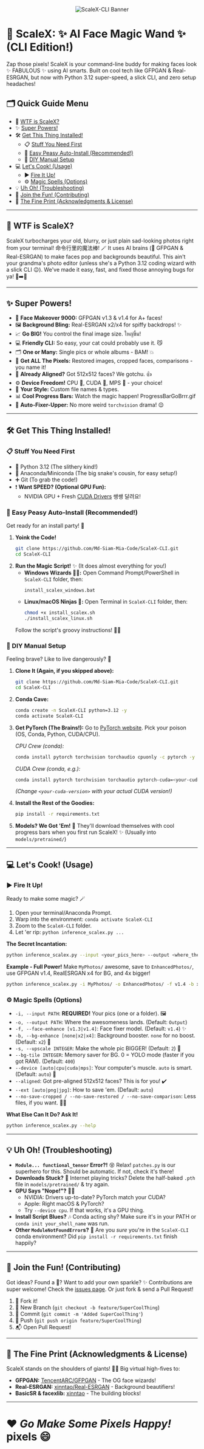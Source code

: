<p align="center">
  <img src="assets/Banner.png" alt="ScaleX-CLI Banner">
</p>

# 🌟 ScaleX: ✨ AI Face Magic Wand ✨ (CLI Edition!)

Zap those pixels! ScaleX is your command-line buddy for making faces look ✨ FABULOUS ✨ using AI smarts. Built on cool tech like GFPGAN & Real-ESRGAN, but now with Python 3.12 super-speed, a slick CLI, and zero setup headaches!

## 🗂 Quick Guide Menu
- 📖 [WTF is ScaleX?](#-wtf-is-scalex)
- ✨ [Super Powers!](#-super-powers)
- 🛠️ [Get This Thing Installed!](#️-get-this-thing-installed)
  - 📋 [Stuff You Need First](#-stuff-you-need-first)
  - 🚀 [Easy Peasy Auto-Install (Recommended!)](#-easy-peasy-auto-install-recommended)
  - 🔩 [DIY Manual Setup](#-diy-manual-setup)
- 💻 [Let's Cook! (Usage)](#️-lets-cook-usage)
  - ▶️ [Fire It Up!](#️-fire-it-up)
  - ⚙️ [Magic Spells (Options)](#️-magic-spells-options)
- 💡 [Uh Oh! (Troubleshooting)](#-uh-oh-troubleshooting)
- 🤝 [Join the Fun! (Contributing)](#-join-the-fun-contributing)
- 📜 [The Fine Print (Acknowledgments & License)](#-the-fine-print-acknowledgments--license)

---

## 📖 WTF is ScaleX?
ScaleX turbocharges your old, blurry, or just plain sad-looking photos right from your terminal! 命令行里的魔法棒! 🪄 It uses AI brains (🧠 GFPGAN & Real-ESRGAN) to make faces pop and backgrounds beautiful. This ain't your grandma's photo editor (unless she's a Python 3.12 coding wizard with a slick CLI 😉). We've made it easy, fast, and fixed those annoying bugs for ya! 🐞➡️🦋

---

## ✨ Super Powers!
- 🚀 **Face Makeover 9000:** GFPGAN v1.3 & v1.4 for A+ faces!
- 🖼️ **Background Bling:** Real-ESRGAN x2/x4 for spiffy backdrops! ✨
- 📈 **Go BIG!** You control the final image size.  ใหญ่ขึ้น!
- 💻 **Friendly CLI:** So easy, your cat could probably use it. 😼
- 🗂 **One or Many:** Single pics or whole albums - BAM! 💥
- 🎨 **Get ALL The Pixels:** Restored images, cropped faces, comparisons - you name it!
- 🎯 **Already Aligned?** Got 512x512 faces? We gotchu. 👍
- ⚙️ **Device Freedom!** CPU 🐢, CUDA 🚀, MPS 🍎 - your choice!
- 📝 **Your Style:** Custom file names & types.
- 📊 **Cool Progress Bars:** Watch the magic happen!  ProgressBarGoBrrr.gif
- 🔧 **Auto-Fixer-Upper:** No more weird `torchvision` drama! 😌

---

## 🛠️ Get This Thing Installed!
### 📋 Stuff You Need First
- 🐍 Python 3.12 (The slithery kind!)
- 🐉 Anaconda/Miniconda (The big snake's cousin, for easy setup!)
- ➕ Git (To grab the code!)
- ❗ **Want SPEED? (Optional GPU Fun):**
  - NVIDIA GPU + Fresh [CUDA Drivers](https://www.nvidia.com/Download/index.aspx) 쌩쌩 달려요!

### 🚀 Easy Peasy Auto-Install (Recommended!)
Get ready for an install party! 🥳
1.  **Yoink the Code!**
    ```bash
    git clone https://github.com/Md-Siam-Mia-Code/ScaleX-CLI.git
    cd ScaleX-CLI
    ```
2.  **Run the Magic Script!** ✨ (It does almost everything for you!)
    *   **Windows Wizards 🧙‍♂️:**
        Open Command Prompt/PowerShell in `ScaleX-CLI` folder, then:
        ```batch
        install_scalex_windows.bat
        ```
    *   **Linux/macOS Ninjas 🥷:**
        Open Terminal in `ScaleX-CLI` folder, then:
        ```bash
        chmod +x install_scalex.sh
        ./install_scalex_linux.sh
        ```
    Follow the script's groovy instructions! 🕺💃

### 🔩 DIY Manual Setup
Feeling brave? Like to live dangerously? 🤠
1.  **Clone It (Again, if you skipped above):**
    ```bash
    git clone https://github.com/Md-Siam-Mia-Code/ScaleX-CLI.git
    cd ScaleX-CLI
    ```
2.  **Conda Cave:**
    ```bash
    conda create -n ScaleX-CLI python=3.12 -y
    conda activate ScaleX-CLI
    ```
3.  **Get PyTorch (The Brains!):**
    Go to [PyTorch website](https://pytorch.org/get-started/locally/). Pick your poison (OS, Conda, Python, CUDA/CPU).

    *CPU Crew (conda):*
    ```bash
    conda install pytorch torchvision torchaudio cpuonly -c pytorch -y
    ```
    *CUDA Crew (conda, e.g.):*
    ```bash
    conda install pytorch torchvision torchaudio pytorch-cuda=<your-cuda-version> -c pytorch -c nvidia -y
    ```
    _(Change `<your-cuda-version>` with your actual CUDA version!)_

4.  **Install the Rest of the Goodies:**
    ```bash
    pip install -r requirements.txt
    ```
5.  **Models? We Got 'Em!**
    🚀 They'll download themselves with cool progress bars when you first run ScaleX! ✨ (Usually into `models/pretrained/`)

---

## 💻 Let's Cook! (Usage)
### ▶️ Fire It Up!
Ready to make some magic? 🪄
1.  Open your terminal/Anaconda Prompt.
2.  Warp into the environment: `conda activate ScaleX-CLI`
3.  Zoom to the `ScaleX-CLI` folder.
4.  Let 'er rip: `python inference_scalex.py ...`

**The Secret Incantation:**
```bash
python inference_scalex.py --input <your_pics_here> --output <where_the_magic_goes> [MORE_SPELLS]
```

**Example - Full Power!**
Make `MyPhotos/` awesome, save to `EnhancedPhotos/`, use GFPGAN v1.4, RealESRGAN x4 for BG, and 4x bigger!
```bash
python inference_scalex.py -i MyPhotos/ -o EnhancedPhotos/ -f v1.4 -b x4 -s 4
```

### ⚙️ Magic Spells (Options)
*   `-i, --input PATH`: **REQUIRED!** Your pics (one or a folder). 🖼️
*   `-o, --output PATH`: Where the awesomeness lands. (Default: `Output`)
*   `-f, --face-enhance [v1.3|v1.4]`: Face fixer model. (Default: `v1.4`) ✨
*   `-b, --bg-enhance [none|x2|x4]`: Background booster. `none` for no boost. (Default: `x2`) 🌳
*   `-s, --upscale INTEGER`: Make the whole pic BIGGER! (Default: `2`) 🐘
*   `--bg-tile INTEGER`: Memory saver for BG. 0 = YOLO mode (faster if you got RAM). (Default: `400`)
*   `--device [auto|cpu|cuda|mps]`: Your computer's muscle. `auto` is smart. (Default: `auto`) 💪
*   `--aligned`: Got pre-aligned 512x512 faces? This is for you! ✔️
*   `--ext [auto|png|jpg]`: How to save 'em. (Default: `auto`)
*   `--no-save-cropped / --no-save-restored / --no-save-comparison`: Less files, if you want. 🚫💾

**What Else Can It Do? Ask It!**
```bash
python inference_scalex.py --help
```

---

## 💡 Uh Oh! (Troubleshooting)
*   **`Module... functional_tensor` Error?!** 😵
    Relax! `patches.py` is our superhero for this. Should be automatic. If not, check it's there!
*   **Downloads Stuck?** 🐌
    Internet playing tricks? Delete the half-baked `.pth` file in `models/pretrained/` & try again.
*   **GPU Says "Nope!"?** 🙅‍♀️
    *   NVIDIA: Drivers up-to-date? PyTorch match your CUDA?
    *   Apple: Right macOS & PyTorch?
    *   Try `--device cpu`. If that works, it's a GPU thing.
*   **Install Script Blues?** 🎶
    Conda acting shy? Make sure it's in your PATH or `conda init your_shell_name` was run.
*   **Other `ModuleNotFoundError`s?** 🤷
    Are you *sure* you're in the `ScaleX-CLI` conda environment? Did `pip install -r requirements.txt` finish happily?

---

## 🤝 Join the Fun! (Contributing)
Got ideas? Found a 🐛? Want to add your own sparkle? ✨ Contributions are super welcome!
Check the [issues page](https://github.com/Md-Siam-Mia-Code/ScaleX-CLI/issues). Or just fork & send a Pull Request!

1.  🍴 Fork it!
2.  🌿 New Branch (`git checkout -b feature/SuperCoolThing`)
3.  💾 Commit (`git commit -m 'Added SuperCoolThing'`)
4.  🚀 Push (`git push origin feature/SuperCoolThing`)
5.  📬 Open Pull Request!

---

## 📜 The Fine Print (Acknowledgments & License)
ScaleX stands on the shoulders of giants! 🏋️‍♂️ Big virtual high-fives to:
*   **GFPGAN:** [TencentARC/GFPGAN](https://github.com/TencentARC/GFPGAN) - The OG face wizards!
*   **Real-ESRGAN:** [xinntao/Real-ESRGAN](https://github.com/xinntao/Real-ESRGAN) - Background beautifiers!
*   **BasicSR & facexlib:** [xinntao](https://github.com/xinntao) - The building blocks!

---

# ❤️ *Go Make Some Pixels Happy!* pixels 😄
